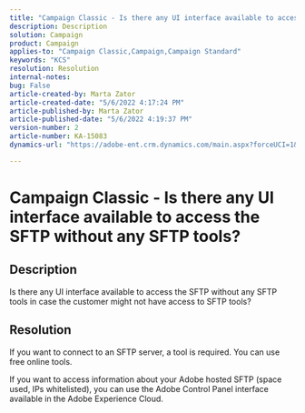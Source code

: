 ```yaml
---
title: "Campaign Classic - Is there any UI interface available to access the SFTP without any SFTP tools?"
description: Description
solution: Campaign
product: Campaign
applies-to: "Campaign Classic,Campaign,Campaign Standard"
keywords: "KCS"
resolution: Resolution
internal-notes: 
bug: False
article-created-by: Marta Zator
article-created-date: "5/6/2022 4:17:24 PM"
article-published-by: Marta Zator
article-published-date: "5/6/2022 4:19:37 PM"
version-number: 2
article-number: KA-15083
dynamics-url: "https://adobe-ent.crm.dynamics.com/main.aspx?forceUCI=1&pagetype=entityrecord&etn=knowledgearticle&id=bfbfdafd-57cd-ec11-a7b5-6045bd00dbbc"

---
```

# Campaign Classic - Is there any UI interface available to access the SFTP without any SFTP tools?

## Description


Is there any UI interface available to access the SFTP without any SFTP tools in case the customer might not have access to SFTP tools?


## Resolution


If you want to connect to an SFTP server, a tool is required. You can use free online tools.

If you want to access information about your Adobe hosted SFTP (space used, IPs whitelisted), you can use the Adobe Control Panel interface available in the Adobe Experience Cloud.
